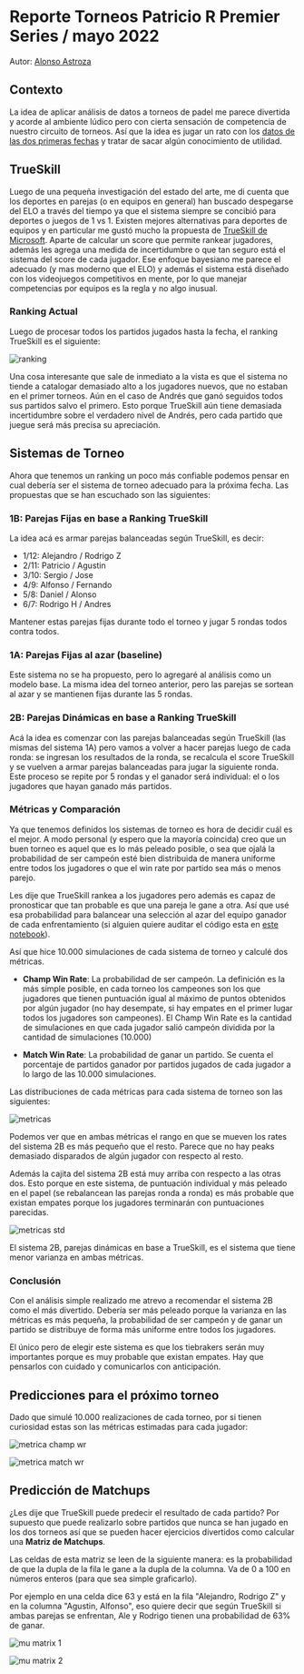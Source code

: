 # Reporte Torneos Patricio R Premier Series / mayo 2022

Autor: [Alonso Astroza](https://twitter.com/aastroza)

## Contexto

La idea de aplicar análisis de datos a torneos de padel me parece divertida y acorde al ambiente lúdico pero con cierta sensación de competencia de nuestro circuito de torneos. Así que la idea es jugar un rato con los [datos de las dos primeras fechas](data/raw/data_pato_tournaments.xlsx) y tratar de sacar algún conocimiento de utilidad.

## TrueSkill

Luego de una pequeña investigación del estado del arte, me di cuenta que los deportes en parejas (o en equipos en general) han buscado despegarse del ELO a través del tiempo ya que el sistema siempre se concibió para deportes o juegos de 1 vs 1. Existen mejores alternativas para deportes de equipos y en particular me gustó mucho la propuesta de [TrueSkill de Microsoft](https://trueskill.org/). Aparte de calcular un score que permite rankear jugadores, además les agrega una medida de incertidumbre o que tan seguro está el sistema del score de cada jugador. Ese enfoque bayesiano me parece el adecuado (y mas moderno que el ELO) y además el sistema está diseñado con los videojuegos competitivos en mente, por lo que manejar competencias por equipos es la regla y no algo inusual.

### Ranking Actual

Luego de procesar todos los partidos jugados hasta la fecha, el ranking TrueSkill es el siguiente:

![ranking](/reports/figures/ranking.png)

Una cosa interesante que sale de inmediato a la vista es que el sistema no tiende a catalogar demasiado alto a los jugadores nuevos, que no estaban en el primer torneos. Aún en el caso de Andrés que ganó seguidos todos sus partidos salvo el primero. Esto porque TrueSkill aún tiene demasiada incertidumbre sobre el verdadero nivel de Andrés, pero cada partido que juegue será más precisa su apreciación.


## Sistemas de Torneo

Ahora que tenemos un ranking un poco más confiable podemos pensar en cual debería ser el sistema de torneo adecuado para la próxima fecha. Las propuestas que se han escuchado son las siguientes:

### 1B: Parejas Fijas en base a Ranking TrueSkill

La idea acá es armar parejas balanceadas según TrueSkill, es decir:

- 1/12: Alejandro / Rodrigo Z
- 2/11: Patricio / Agustin
- 3/10: Sergio / Jose
- 4/9: Alfonso / Fernando
- 5/8: Daniel / Alonso
- 6/7: Rodrigo H / Andres

Mantener estas parejas fijas durante todo el torneo y jugar 5 rondas todos contra todos.

### 1A: Parejas Fijas al azar (baseline)

Este sistema no se ha propuesto, pero lo agregaré al análisis como un modelo base. La misma idea del torneo anterior, pero las parejas se sortean al azar y se mantienen fijas durante las 5 rondas.

### 2B: Parejas Dinámicas en base a Ranking TrueSkill

Acá la idea es comenzar con las parejas balanceadas según TrueSkill (las mismas del sistema 1A) pero vamos a volver a hacer parejas luego de cada ronda: se ingresan los resultados de la ronda, se recalcula el score TrueSkill y se vuelven a armar parejas balanceadas para jugar la siguiente ronda. Este proceso se repite por 5 rondas y el ganador será individual: el o los jugadores que hayan ganado más partidos.

### Métricas y Comparación

Ya que tenemos definidos los sistemas de torneo es hora de decidir cuál es el mejor. A modo personal (y espero que la mayoría coincida) creo que un buen torneo es aquel que es lo más peleado posible, o sea que ojalá la probabilidad de ser campeón esté bien distribuida de manera uniforme entre todos los jugadores o que el win rate por partido sea más o menos parejo.

Les dije que TrueSkill rankea a los jugadores pero además es capaz de pronosticar que tan probable es que una pareja le gane a otra. Así que usé esa probabilidad para balancear una selección al azar del equipo ganador de cada enfrentamiento (si alguien quiere auditar el código esta en [este notebook](code/TrueSkill_script.ipynb)). 

Así que hice 10.000 simulaciones de cada sistema de torneo y calculé dos métricas.

- **Champ Win Rate**: La probabilidad de ser campeón. La definición es la más simple posible, en cada torneo los campeones son los que jugadores que tienen puntuación igual al máximo de puntos obtenidos por algún jugador (no hay desempate, si hay empates en el primer lugar todos los jugadores son campeones). El Champ Win Rate es la cantidad de simulaciones en que cada jugador salió campeón dividida por la cantidad de simulaciones (10.000)

- **Match Win Rate**: La probabilidad de ganar un partido. Se cuenta el porcentaje de partidos ganador por partidos jugados de cada jugador a lo largo de las 10.000 simulaciones.

Las distribuciones de cada métricas para cada sistema de torneo son las siguientes:

![metricas](/reports/figures/tournament_system_metrics.png)

Podemos ver que en ambas métricas el rango en que se mueven los rates del sistema 2B es más pequeño que el resto. Parece que no hay peaks demasiado disparados de algún jugador con respecto al resto.

Además la cajita del sistema 2B está muy arriba con respecto a las otras dos. Esto porque en este sistema, de puntuación individual y más peleado en el papel (se rebalancean las parejas ronda a ronda) es más probable que existan empates porque los jugadores terminarán con puntuaciones parecidas.

![metricas std](/reports/figures/std_system.png)

El sistema 2B, parejas dinámicas en base a TrueSkill, es el sistema que tiene menor varianza en ambas métricas.

### Conclusión

Con el análisis simple realizado me atrevo a recomendar el sistema 2B como el más divertido. Debería ser más peleado porque la varianza en las métricas es más pequeña, la probabilidad de ser campeón y de ganar un partido se distribuye de forma más uniforme entre todos los jugadores.

El único pero de elegir este sistema es que los tiebrakers serán muy importantes porque es muy probable que existan empates. Hay que pensarlos con cuidado y comunicarlos con anticipación.

## Predicciones para el próximo torneo

Dado que simulé 10.000 realizaciones de cada torneo, por si tienen curiosidad estas son las métricas estimadas para cada jugador:

![metrica champ wr](/reports/figures/champ_wr.png)

![metrica match wr](/reports/figures/match_wr.png)

## Predicción de Matchups

¿Les dije que TrueSkill puede predecir el resultado de cada partido? Por supuesto que puede realizarlo sobre partidos que nunca se han jugado en los dos torneos así que se pueden hacer ejercicios divertidos como calcular una **Matriz de Matchups**.

Las celdas de esta matriz se leen de la siguiente manera: es la probabilidad de que la dupla de la fila le gane a la dupla de la columna. Va de 0 a 100 en números enteros (para que sea simple graficarlo).

Por ejemplo en una celda dice 63 y está en la fila "Alejandro, Rodrigo Z" y en la columna "Agustin, Alfonso", eso quiere decir que según TrueSkill si ambas parejas se enfrentan, Ale y Rodrigo tienen una probabilidad de 63% de ganar.

![mu matrix 1](/reports/figures/mu_matrix_1.png)

![mu matrix 2](/reports/figures/mu_matrix_2.png)


